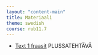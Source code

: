 ```yaml
---
layout: "content-main"
title: Materiaali
theme: swedish
course: rub11.7
---
```


- [Text 1 fraasit](/media/rub1/text1_alleviivaukset.pdf) PLUSSATEHTÄVÄ

